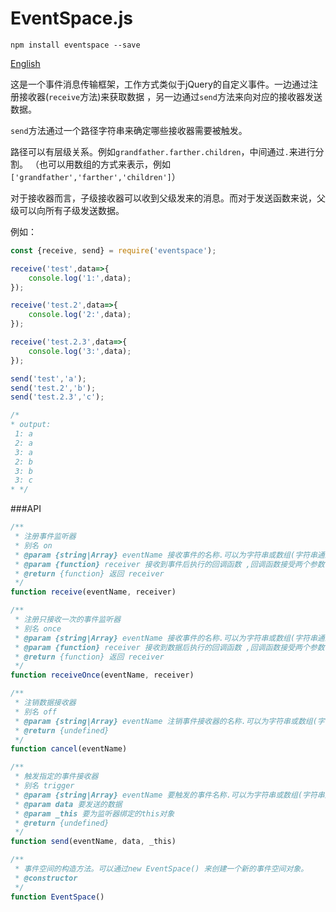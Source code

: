 # EventSpace.js

```
npm install eventspace --save
```

[English](README.en.md)


这是一个事件消息传输框架，工作方式类似于jQuery的自定义事件。一边通过注册接收器(`receive`方法)来获取数据
，另一边通过`send`方法来向对应的接收器发送数据。

`send`方法通过一个路径字符串来确定哪些接收器需要被触发。

路径可以有层级关系。例如`grandfather.farther.children`，中间通过` . `来进行分割。
（也可以用数组的方式来表示，例如`['grandfather','farther','children']`）

对于接收器而言，子级接收器可以收到父级发来的消息。而对于发送函数来说，父级可以向所有子级发送数据。

例如：
```javascript
const {receive, send} = require('eventspace');

receive('test',data=>{
    console.log('1:',data);
});

receive('test.2',data=>{
    console.log('2:',data);
});

receive('test.2.3',data=>{
    console.log('3:',data);
});

send('test','a');
send('test.2','b');
send('test.2.3','c');

/*
* output:
 1: a
 2: a
 3: a
 2: b
 3: b
 3: c
* */
```


###API


```javascript
/**
 * 注册事件监听器
 * 别名 on
 * @param {string|Array} eventName 接收事件的名称.可以为字符串或数组(字符串通过‘.’来分割层级)
 * @param {function} receiver 接收到事件后执行的回调函数 ,回调函数接受两个参数（data:数据，eventName:事件的名称数组）
 * @return {function} 返回 receiver
 */
function receive(eventName, receiver)
```

```javascript
/**
 * 注册只接收一次的事件监听器
 * 别名 once
 * @param {string|Array} eventName 接收事件的名称.可以为字符串或数组(字符串通过‘.’来分割层级)
 * @param {function} receiver 接收到数据后执行的回调函数 ,回调函数接受两个参数（data:数据，eventName:事件的名称数组）
 * @return {function} 返回 receiver
 */
function receiveOnce(eventName, receiver)
```

```javascript
/**
 * 注销数据接收器
 * 别名 off
 * @param {string|Array} eventName 注销事件接收器的名称.可以为字符串或数组(字符串通过‘.’来分割层级)
 * @return {undefined}
 */
function cancel(eventName)
```

```javascript
/**
 * 触发指定的事件接收器
 * 别名 trigger
 * @param {string|Array} eventName 要触发的事件名称.可以为字符串或数组(字符串通过‘.’来分割层级)
 * @param data 要发送的数据
 * @param _this 要为监听器绑定的this对象
 * @return {undefined}
 */
function send(eventName, data, _this)
```

```javascript
/**
 * 事件空间的构造方法。可以通过new EventSpace() 来创建一个新的事件空间对象。
 * @constructor
 */
function EventSpace() 
```